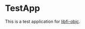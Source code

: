 TestApp
=======

This is a test application for [libfi-objc](https://github.com/rnelson/libfi-objc).
